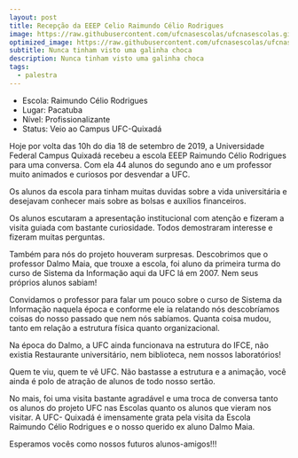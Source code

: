 ```yaml
---
layout: post
title: Recepção da EEEP Celio Raimundo Célio Rodrigues
image: https://raw.githubusercontent.com/ufcnasescolas/ufcnasescolas.github.io/master/base/105/__capa.jpg
optimized_image: https://raw.githubusercontent.com/ufcnasescolas/ufcnasescolas.github.io/master/thumb/105.jpg
subtitle: Nunca tinham visto uma galinha choca
description: Nunca tinham visto uma galinha choca
tags:
  - palestra
---
```



- Escola: Raimundo Célio Rodrigues
- Lugar: Pacatuba
- Nível:  Profissionalizante
- Status: Veio ao Campus UFC-Quixadá

Hoje por volta das 10h do dia 18 de setembro de 2019, a Universidade Federal Campus Quixadá recebeu a escola EEEP Raimundo Célio Rodrigues para uma conversa.  Com ela 44 alunos do segundo ano e um professor  muito animados e curiosos por desvendar a UFC.

Os alunos da escola para tinham muitas duvidas sobre a vida universitária e desejavam conhecer mais sobre as bolsas e auxílios financeiros.

Os alunos escutaram a apresentação institucional com atenção e fizeram a visita guiada com bastante curiosidade. Todos demostraram interesse e fizeram muitas perguntas.

Também para nós do projeto houveram surpresas. Descobrimos que o professor Dalmo Maia, que trouxe a escola, foi aluno da primeira turma do curso de Sistema da Informação aqui da UFC lá em 2007. Nem seus próprios alunos sabiam!

Convidamos o professor para falar um pouco sobre o curso de Sistema da Informação naquela época e conforme ele ia relatando nós descobríamos coisas do nosso passado que nem nós sabíamos. Quanta coisa mudou, tanto em relação a estrutura física quanto organizacional.

Na época do Dalmo, a UFC ainda funcionava na estrutura do IFCE, não existia Restaurante universitário, nem biblioteca, nem nossos laboratórios!

Quem te viu, quem te vê UFC. Não bastasse a estrutura e a animação, você ainda é polo de atração de alunos de todo nosso sertão.

No mais, foi uma visita bastante agradável e uma troca de conversa tanto os alunos do projeto UFC nas Escolas quanto os alunos que vieram nos visitar. A UFC- Quixadá é imensamente grata pela visita da Escola Raimundo Célio Rodrigues e o nosso querido ex aluno Dalmo Maia.

Esperamos vocês como nossos futuros alunos-amigos!!!


<img src="/images/2019-09-18/img1.jpeg" alt="">